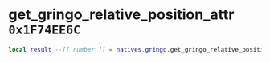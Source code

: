# get_gringo_relative_position_attr `0x1F74EE6C`

```lua
local result --[[ number ]] = natives.gringo.get_gringo_relative_position_attr(_unk0 --[[ number ]], _unk1 --[[ number ]], _unk2 --[[ number ]])
```